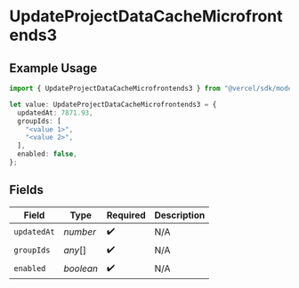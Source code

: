 # UpdateProjectDataCacheMicrofrontends3

## Example Usage

```typescript
import { UpdateProjectDataCacheMicrofrontends3 } from "@vercel/sdk/models/updateprojectdatacacheop.js";

let value: UpdateProjectDataCacheMicrofrontends3 = {
  updatedAt: 7871.93,
  groupIds: [
    "<value 1>",
    "<value 2>",
  ],
  enabled: false,
};
```

## Fields

| Field              | Type               | Required           | Description        |
| ------------------ | ------------------ | ------------------ | ------------------ |
| `updatedAt`        | *number*           | :heavy_check_mark: | N/A                |
| `groupIds`         | *any*[]            | :heavy_check_mark: | N/A                |
| `enabled`          | *boolean*          | :heavy_check_mark: | N/A                |
